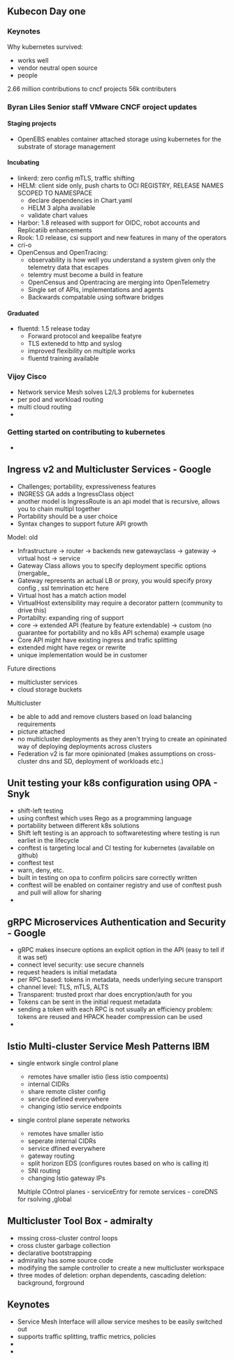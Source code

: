 ## Kubecon Day one
### Keynotes
Why kubernetes survived:
- works well
- vendor neutral open source
- people

2.66 million contributions to cncf projects
56k contributers

### Byran Liles Senior staff VMware  CNCF oroject updates
#### Staging projects
- OpenEBS enables container attached storage using kubernetes for the substrate of storage management

#### Incubating
- linkerd: zero config mTLS, traffic shifting
- HELM: client side only, push charts to OCI REGISTRY, RELEASE NAMES SCOPED TO NAMESPACE
    - declare dependencies in Chart.yaml
    - HELM 3 alpha available
    - validate chart values
- Harbor: 1.8 released with support for OIDC, robot accounts and Replicatiib enhancements
- Rook: 1.0 release, csi support and new features in many of the operators
- cri-o 
- OpenCensus and OpenTracing: 
    - observability is how well you understand a system given only the telemetry data that escapes
    - telemtry must become a build in feature
    - OpenCensus and Opentracing are merging into OpenTelemetry
    - Single set of APIs, implementations and agents
    - Backwards compatable using software bridges
#### Graduated
- fluentd: 1.5 release today
    - Forward protocol and keepalibe featyre
    - TLS extenedd to http and syslog
    - improved flexibility on multiple works
    - fluentd training available


### Vijoy Cisco
-  Network service Mesh solves L2/L3 problems for kubernetes
- per pod and workload routing
- multi cloud routing
- 

### Getting started on contributing to kubernetes
- 

## Ingress v2 and Multicluster Services - Google
- Challenges; portability, expressiveness features
- INGRESS GA adds a IngressClass object
- another model is IngressRoute is an api model that is recursive, allows you to chain multipl together
- Portability should be a user choice
- Syntax changes to support future API growth

Model:
old
- Infrastructure -> router -> backends
new
 gatewayclass -> gateway -> virtual host -> service
- Gateway Class allows you to specify deployment specific options (mergable_
- Gateway represents an actual LB or proxy, you would specify proxy config , ssl temrination etc here
- Virtual host has a match action model
- VirtualHost extensibility may require a decorator pattern (community to drive this)
- Portabilty: expanding ring of support
- core -> extended API (feature by feature extendable) -> custom (no guarantee for portability and no k8s API schema)
example usage
- Core API might have existing ingress and trafic splitting
- extended might have regex or rewrite
- unique implementation would be in customer

Future directions
- multicluster services
- cloud storage buckets

Multicluster
- be able to add and remove clusters based on load balancing requirements
- picture attached
- no multicluster deployments as they aren't trying to create an opininated way of deploying deployments across clusters
- Federation v2 is far more opinionated (makes assumptions on cross-cluster dns and SD, deployment of workloads etc.)


## Unit testing your k8s configuration using OPA - Snyk
- shift-left testing
- using conftest which uses Rego as a programming language
- portability between different k8s solutions
- Shift left testing is an approach to softwaretesting where testing is run earliet in the lifecycle
- conftest is targeting local and CI testing for kubernetes (available on github)
- conftest test <yaml> 
- warn, deny, etc.
- built in testing on opa to confirm policirs sare correctly written
- conftest will be enabled on container registry and use of conftest push and pull will allow for sharing
- 

## gRPC Microservices Authentication and Security - Google
- gRPC makes insecure options an explicit option in the API (easy to tell if it was set)
- connect level security: use secure channels
- request headers is initial metadata
- per RPC based: tokens in metadata, needs underlying secure transport
- channel level: TLS, mTLS, ALTS
- Transparent: trusted proxt rhar does encryption/auth for you
- Tokens can be sent in the initial request metadata
- sending a token with each RPC is not usually an efficiency problem: tokens are reused and HPACK header compression can be used
- 

## Istio Multi-cluster Service Mesh Patterns IBM
-  single entwork single control plane
    - remotes have smaller istio (less istio compoents)
    - internal CIDRs
    - share remote clister config
    - service defined everywhere
    - changing istio service endpoints

- single control plane seperate networks
     - remotes have smaller istio
     - seperate internal CIDRs
     - service dfined everywhere
     - gateway routing
     - split horizon EDS (configures routes based on who is calling it)
     - SNI routing
     - changing Istio gateway IPs

    Multiple COntrol planes
        - serviceEntry for remote services
        - coreDNS for rsolving ,global

## Multicluster Tool Box - admiralty
- mssing cross-cluster control loops
- cross cluster garbage collection
- declarative bootstrapping
- admirality has some source code
- modifying the sample controller to create a new multicluster workspace
- three modes of deletion: orphan dependents, cascading deletion: background, forground

## Keynotes
- Service Mesh Interface will allow service meshes to be easily switched out
- supports traffic splitting, traffic metrics, policies
- 
- 






